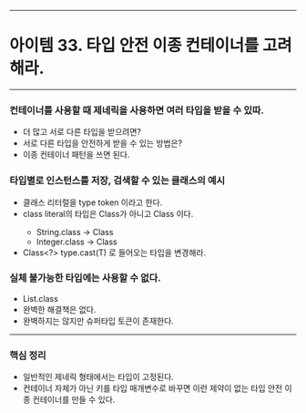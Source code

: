 
---
# 아이템 33. 타입 안전 이종 컨테이너를 고려해라.

---
### 컨테이너를 사용할 때 제네릭을 사용하면 여러 타입을 받을 수 있따.
- 더 많고 서로 다른 타입을 받으려면?
- 서로 다른 타입을 안전하게 받을 수 있는 방법은?
- 이종 컨테이너 패턴을 쓰면 된다.

### 타입별로 인스턴스를 저장, 검색할 수 있는 클래스의 예시
- 클래스 리터럴을 type token 이라고 한다.
- class literal의 타입은 Class가 아니고 Class<T> 이다.
	- String.class -> Class<String>
	- Integer.class -> Class<Integer>
- Class<?> type.cast(T) 로 들어오는 타입을 변경해라.

### 실체 불가능한 타입에는 사용할 수 없다.
- List<String>.class
- 완벽한 해결책은 없다.
- 완벽하지는 않지만 슈퍼타입 토큰이 존재한다.

---
### 핵심 정리
- 일반적인 제네릭 형태에서는 타입이 고정된다.
- 컨테이너 자체가 아닌 키를 타입 매개변수로 바꾸면 이런 제약이 없는 타입 안전 이종 컨테이너를 만들 수 있다.

